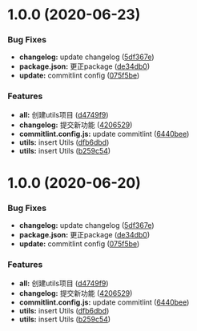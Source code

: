 # 1.0.0 (2020-06-23)


### Bug Fixes

* **changelog:** update changelog ([5df367e](https://github.com/likeDoMine/utils/commit/5df367e7f5b2adc17776c10eb4e22f3777a21a0a))
* **package.json:** 更正package ([de34db0](https://github.com/likeDoMine/utils/commit/de34db04217d2d8576add56d56372e4aaa25f7dc))
* **update:** commitlint config ([075f5be](https://github.com/likeDoMine/utils/commit/075f5beddefd7c520987c103948c6f3ac175f0fc))


### Features

* **all:** 创建utils项目 ([d4749f9](https://github.com/likeDoMine/utils/commit/d4749f95197c1d0c2e6e0a052a68119cf0e44676))
* **changelog:** 提交新功能 ([4206529](https://github.com/likeDoMine/utils/commit/42065290eb6f147da749095eee7da735b188e573))
* **commitlint.config.js:** update commitlint ([6440bee](https://github.com/likeDoMine/utils/commit/6440beeaa405a3dc1defc4f2450cce7ed2145d50))
* **utils:** insert Utils ([dfb6dbd](https://github.com/likeDoMine/utils/commit/dfb6dbd49957d5c47e5be573bb517a48bbd12796))
* **utils:** insert Utils ([b259c54](https://github.com/likeDoMine/utils/commit/b259c547fed40ac222bc5a0645fd133f6b25d4d6))



# 1.0.0 (2020-06-20)


### Bug Fixes

* **changelog:** update changelog ([5df367e](https://github.com/likeDoMine/utils/commit/5df367e7f5b2adc17776c10eb4e22f3777a21a0a))
* **package.json:** 更正package ([de34db0](https://github.com/likeDoMine/utils/commit/de34db04217d2d8576add56d56372e4aaa25f7dc))
* **update:** commitlint config ([075f5be](https://github.com/likeDoMine/utils/commit/075f5beddefd7c520987c103948c6f3ac175f0fc))


### Features

* **all:** 创建utils项目 ([d4749f9](https://github.com/likeDoMine/utils/commit/d4749f95197c1d0c2e6e0a052a68119cf0e44676))
* **changelog:** 提交新功能 ([4206529](https://github.com/likeDoMine/utils/commit/42065290eb6f147da749095eee7da735b188e573))
* **commitlint.config.js:** update commitlint ([6440bee](https://github.com/likeDoMine/utils/commit/6440beeaa405a3dc1defc4f2450cce7ed2145d50))
* **utils:** insert Utils ([dfb6dbd](https://github.com/likeDoMine/utils/commit/dfb6dbd49957d5c47e5be573bb517a48bbd12796))
* **utils:** insert Utils ([b259c54](https://github.com/likeDoMine/utils/commit/b259c547fed40ac222bc5a0645fd133f6b25d4d6))




